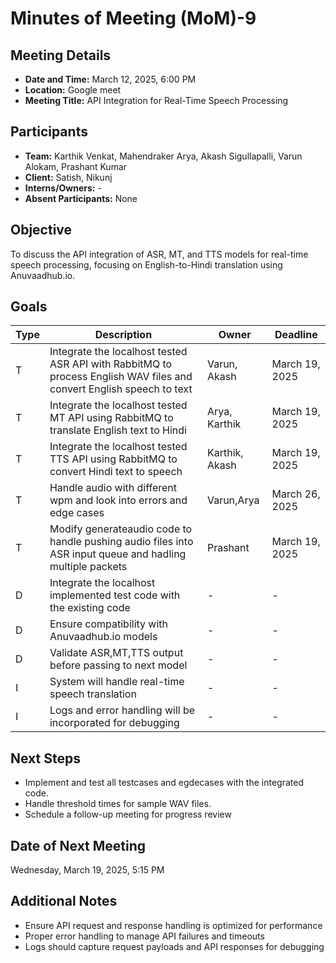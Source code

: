 # Minutes of Meeting (MoM)-9

## Meeting Details
- **Date and Time:** March 12, 2025, 6:00 PM
- **Location:** Google meet
- **Meeting Title:** API Integration for Real-Time Speech Processing

## Participants
- **Team:** Karthik Venkat, Mahendraker Arya, Akash Sigullapalli, Varun Alokam, Prashant Kumar
- **Client:** Satish, Nikunj
- **Interns/Owners:** -
- **Absent Participants:** None

## Objective
To discuss the API integration of ASR, MT, and TTS models for real-time speech processing, focusing on English-to-Hindi translation using Anuvaadhub.io.

## Goals
| Type | Description | Owner | Deadline |
|------|-------------|--------|----------|
| T | Integrate the localhost tested ASR API with RabbitMQ to process English WAV files and convert English speech to text| Varun, Akash | March 19, 2025 |
| T | Integrate the localhost tested MT API using RabbitMQ to translate English text to Hindi | Arya, Karthik | March 19, 2025 |
| T | Integrate the localhost tested TTS API using RabbitMQ to convert Hindi text to speech | Karthik, Akash | March 19, 2025 |
| T | Handle audio with different wpm and look into errors and edge cases| Varun,Arya | March 26, 2025 |
| T | Modify generateaudio code to handle pushing audio files into ASR input queue and hadling multiple packets | Prashant | March 19, 2025 |
| D | Integrate the localhost implemented test code with the existing code  | - | - |
| D | Ensure compatibility with Anuvaadhub.io models | - | - |
| D | Validate ASR,MT,TTS output before passing to next model | - | - |
| I | System will handle real-time speech translation | - | - |
| I | Logs and error handling will be incorporated for debugging | - | - |

## Next Steps
- Implement and test all testcases and egdecases with the integrated code.
- Handle threshold times for sample WAV files.
- Schedule a follow-up meeting for progress review

## Date of Next Meeting
Wednesday, March 19, 2025, 5:15 PM

## Additional Notes
- Ensure API request and response handling is optimized for performance
- Proper error handling to manage API failures and timeouts
- Logs should capture request payloads and API responses for debugging
